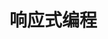 

# 响应式编程  
<!-- 
Reactor:深入理解reactor core
https://mp.weixin.qq.com/s/Bo_ZuPlEiK8znbSYSVC3Eg

学习响应式编程 Reactor (2) - 初识 reactor 
https://article.itxueyuan.com/oJl4X7
http://www.kaotop.com/it/142194.html

-->


